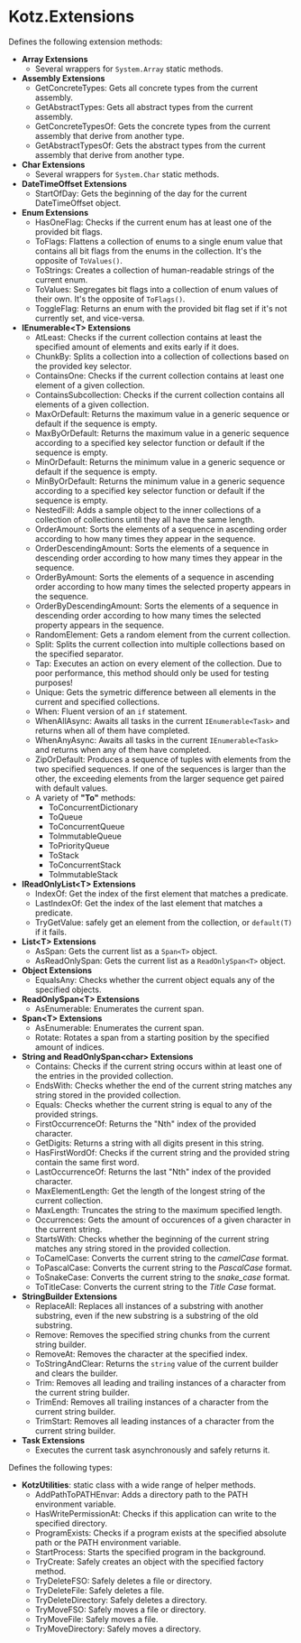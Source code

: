 # Kotz.Extensions

Defines the following extension methods:

- **Array Extensions**
    - Several wrappers for `System.Array` static methods.
- **Assembly Extensions**
    - GetConcreteTypes: Gets all concrete types from the current assembly.
    - GetAbstractTypes: Gets all abstract types from the current assembly.
    - GetConcreteTypesOf: Gets the concrete types from the current assembly that derive from another type.
    - GetAbstractTypesOf: Gets the abstract types from the current assembly that derive from another type.
- **Char Extensions**
    - Several wrappers for `System.Char` static methods.
- **DateTimeOffset Extensions**
    - StartOfDay: Gets the beginning of the day for the current DateTimeOffset object.
- **Enum Extensions**
    - HasOneFlag: Checks if the current enum has at least one of the provided bit flags.
    - ToFlags: Flattens a collection of enums to a single enum value that contains all bit flags from the enums in the collection. It's the opposite of `ToValues()`.
    - ToStrings: Creates a collection of human-readable strings of the current enum.
    - ToValues: Segregates bit flags into a collection of enum values of their own. It's the opposite of `ToFlags()`.
    - ToggleFlag: Returns an enum with the provided bit flag set if it's not currently set, and vice-versa.
- **IEnumerable\<T> Extensions**
    - AtLeast: Checks if the current collection contains at least the specified amount of elements and exits early if it does.
    - ChunkBy: Splits a collection into a collection of collections based on the provided key selector.
    - ContainsOne: Checks if the current collection contains at least one element of a given collection.
    - ContainsSubcollection: Checks if the current collection contains all elements of a given collection.
    - MaxOrDefault: Returns the maximum value in a generic sequence or default if the sequence is empty.
    - MaxByOrDefault: Returns the maximum value in a generic sequence according to a specified key selector function or default if the sequence is empty.
    - MinOrDefault: Returns the minimum value in a generic sequence or default if the sequence is empty.
    - MinByOrDefault: Returns the minimum value in a generic sequence according to a specified key selector function or default if the sequence is empty.
    - NestedFill: Adds a sample object to the inner collections of a collection of collections until they all have the same length.
    - OrderAmount: Sorts the elements of a sequence in ascending order according to how many times they appear in the sequence.
    - OrderDescendingAmount: Sorts the elements of a sequence in descending order according to how many times they appear in the sequence.
    - OrderByAmount: Sorts the elements of a sequence in ascending order according to how many times the selected property appears in the sequence.
    - OrderByDescendingAmount: Sorts the elements of a sequence in descending order according to how many times the selected property appears in the sequence.
    - RandomElement: Gets a random element from the current collection.
    - Split: Splits the current collection into multiple collections based on the specified separator.
    - Tap: Executes an action on every element of the collection. Due to poor performance, this method should only be used for testing purposes!
    - Unique: Gets the symetric difference between all elements in the current and specified collections.
    - When: Fluent version of an `if` statement.
    - WhenAllAsync: Awaits all tasks in the current `IEnumerable<Task>` and returns when all of them have completed.
    - WhenAnyAsync: Awaits all tasks in the current `IEnumerable<Task>` and returns when any of them have completed.
    - ZipOrDefault:  Produces a sequence of tuples with elements from the two specified sequences. If one of the sequences is larger than the other, the exceeding elements from the larger sequence get paired with default values.
    - A variety of **"To"** methods:
        - ToConcurrentDictionary
        - ToQueue
        - ToConcurrentQueue
        - ToImmutableQueue
        - ToPriorityQueue
        - ToStack
        - ToConcurrentStack
        - ToImmutableStack
- **IReadOnlyList\<T> Extensions**
    - IndexOf: Get the index of the first element that matches a predicate.
    - LastIndexOf: Get the index of the last element that matches a predicate.
    - TryGetValue: safely get an element from the collection, or `default(T)` if it fails.
- **List\<T> Extensions**
    - AsSpan: Gets the current list as a `Span<T>` object.
    - AsReadOnlySpan: Gets the current list as a `ReadOnlySpan<T>` object.
- **Object Extensions**
    - EqualsAny: Checks whether the current object equals any of the specified objects.
- **ReadOnlySpan\<T> Extensions**
    - AsEnumerable: Enumerates the current span.
- **Span\<T> Extensions**
    - AsEnumerable: Enumerates the current span.
    - Rotate: Rotates a span from a starting position by the specified amount of indices.
- **String and ReadOnlySpan\<char> Extensions**
    - Contains: Checks if the current string occurs within at least one of the entries in the provided collection.
    - EndsWith: Checks whether the end of the current string matches any string stored in the provided collection.
    - Equals: Checks whether the current string is equal to any of the provided strings.
    - FirstOccurrenceOf: Returns the "Nth" index of the provided character.
    - GetDigits: Returns a string with all digits present in this string.
    - HasFirstWordOf: Checks if the current string and the provided string contain the same first word.
    - LastOccurrenceOf: Returns the last "Nth" index of the provided character.
    - MaxElementLength: Get the length of the longest string of the current collection.
    - MaxLength: Truncates the string to the maximum specified length.
    - Occurrences: Gets the amount of occurences of a given character in the current string.
    - StartsWith: Checks whether the beginning of the current string matches any string stored in the provided collection.
    - ToCamelCase: Converts the current string to the *camelCase* format.
    - ToPascalCase: Converts the current string to the *PascalCase* format.
    - ToSnakeCase: Converts the current string to the *snake_case* format.
    - ToTitleCase: Converts the current string to the *Title Case* format.
- **StringBuilder Extensions**
    - ReplaceAll: Replaces all instances of a substring with another substring, even if the new substring is a substring of the old substring.
    - Remove: Removes the specified string chunks from the current string builder.
    - RemoveAt: Removes the character at the specified index.
    - ToStringAndClear: Returns the `string` value of the current builder and clears the builder.
    - Trim: Removes all leading and trailing instances of a character from the current string builder.
    - TrimEnd: Removes all trailing instances of a character from the current string builder.
    - TrimStart: Removes all leading instances of a character from the current string builder.
- **Task Extensions**
    - Executes the current task asynchronously and safely returns it.

Defines the following types:

- **KotzUtilities**: static class with a wide range of helper methods.
    - AddPathToPATHEnvar: Adds a directory path to the PATH environment variable.
    - HasWritePermissionAt: Checks if this application can write to the specified directory.
    - ProgramExists: Checks if a program exists at the specified absolute path or the PATH environment variable.
    - StartProcess: Starts the specified program in the background.
    - TryCreate: Safely creates an object with the specified factory method.
    - TryDeleteFSO: Safely deletes a file or directory.
    - TryDeleteFile: Safely deletes a file.
    - TryDeleteDirectory: Safely deletes a directory.
    - TryMoveFSO: Safely moves a file or directory.
    - TryMoveFile: Safely moves a file.
    - TryMoveDirectory: Safely moves a directory.